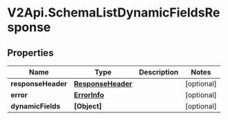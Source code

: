 # V2Api.SchemaListDynamicFieldsResponse

## Properties

Name | Type | Description | Notes
------------ | ------------- | ------------- | -------------
**responseHeader** | [**ResponseHeader**](ResponseHeader.md) |  | [optional] 
**error** | [**ErrorInfo**](ErrorInfo.md) |  | [optional] 
**dynamicFields** | **[Object]** |  | [optional] 


